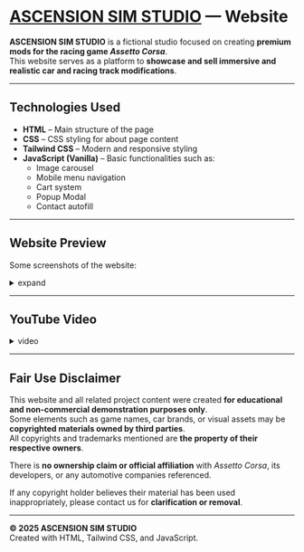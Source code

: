 # [ASCENSION SIM STUDIO]('https://ascendingheat.github.io/UTSpbpProject/') — Website

**ASCENSION SIM STUDIO** is a fictional studio focused on creating **premium mods for the racing game _Assetto Corsa_**.  
This website serves as a platform to **showcase and sell immersive and realistic car and racing track modifications**.

---

## Technologies Used

- **HTML** – Main structure of the page  
- **CSS** – CSS styling for about page content
- **Tailwind CSS** – Modern and responsive styling  
- **JavaScript (Vanilla)** – Basic functionalities such as:
  - Image carousel  
  - Mobile menu navigation  
  - Cart system
  - Popup Modal
  - Contact autofill
---

## Website Preview

Some screenshots of the website:
<details>
<summary>expand</summary>

![ss2](./webScreenshot/webscreen%20(2).png)
![ss3](./webScreenshot/webscreen%20(6).png)
![ss3](./webScreenshot/webscreen%20(3).png)
![ss1](./webScreenshot/webscreen%20(1).png)
![ss3](./webScreenshot/webscreen%20(4).png)
![ss3](./webScreenshot/webscreen%20(5).png)
![ss3](./webScreenshot/webscreen%20(7).png)
</details>

---

## YouTube Video

<details>
  <summary>video</summary>
  <iframe width="560" height="315" src="https://www.youtube.com/embed/BYdt-T1ufLY?si=1Kn_gYkKxbxY1mhv" title="YouTube video player" frameborder="0" allow="accelerometer; autoplay; clipboard-write; encrypted-media; gyroscope; picture-in-picture; web-share" referrerpolicy="strict-origin-when-cross-origin" allowfullscreen></iframe>
</details>

---

## Fair Use Disclaimer

This website and all related project content were created **for educational and non-commercial demonstration purposes only**.  
Some elements such as game names, car brands, or visual assets may be **copyrighted materials owned by third parties**.  
All copyrights and trademarks mentioned are **the property of their respective owners**.  

There is **no ownership claim or official affiliation** with _Assetto Corsa_, its developers, or any automotive companies referenced.  

If any copyright holder believes their material has been used inappropriately, please contact us for **clarification or removal**.

---

**© 2025 ASCENSION SIM STUDIO**  
Created with HTML, Tailwind CSS, and JavaScript.